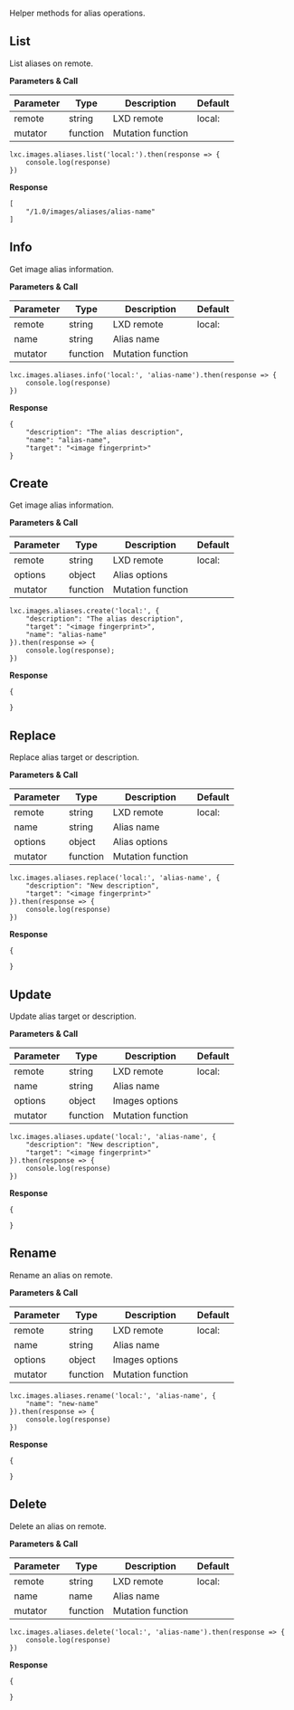 Helper methods for alias operations.

## List

List aliases on remote.

**Parameters & Call**

| Parameter    | Type          | Description   | Default       |
| ----------   | ------------- | ------------- | ------------- | 
| remote       | string        | LXD remote    | local:        |
| mutator      | function      | Mutation function |           |

```
lxc.images.aliases.list('local:').then(response => {
    console.log(response)
})
```

**Response**
```
[
    "/1.0/images/aliases/alias-name"
]
```

## Info

Get image alias information.

**Parameters & Call**

| Parameter    | Type          | Description   | Default       |
| ----------   | ------------- | ------------- | ------------- | 
| remote       | string        | LXD remote    | local:        |
| name         | string        | Alias name    |               |
| mutator      | function      | Mutation function |           |

```
lxc.images.aliases.info('local:', 'alias-name').then(response => {
    console.log(response)
})
```

**Response**

```
{
    "description": "The alias description",
    "name": "alias-name",
    "target": "<image fingerprint>"
}
```

## Create

Get image alias information.

**Parameters & Call**

| Parameter    | Type          | Description   | Default       |
| ----------   | ------------- | ------------- | ------------- | 
| remote       | string        | LXD remote    | local:        |
| options      | object        | Alias options     |           |
| mutator      | function      | Mutation function |           |

```
lxc.images.aliases.create('local:', {
    "description": "The alias description",
    "target": "<image fingerprint>",
    "name": "alias-name"
}).then(response => {
    console.log(response);
})
```

**Response**

```
{

}
```

## Replace

Replace alias target or description.

**Parameters & Call**

| Parameter    | Type          | Description   | Default       |
| ----------   | ------------- | ------------- | ------------- | 
| remote       | string        | LXD remote    | local:        |
| name         | string        | Alias name        |           |
| options      | object        | Alias options     |           |
| mutator      | function      | Mutation function |           |

```
lxc.images.aliases.replace('local:', 'alias-name', {
    "description": "New description",
    "target": "<image fingerprint>"
}).then(response => {
    console.log(response)
})
```

**Response**

```
{
	
}
```

## Update

Update alias target or description.

**Parameters & Call**

| Parameter    | Type          | Description   | Default       |
| ----------   | ------------- | ------------- | ------------- | 
| remote       | string        | LXD remote    | local:        |
| name         | string        | Alias name        |           |
| options      | object        | Images options    |           |
| mutator      | function      | Mutation function |           |

```
lxc.images.aliases.update('local:', 'alias-name', {
    "description": "New description",
    "target": "<image fingerprint>"
}).then(response => {
    console.log(response)
})
```

**Response**

```
{
	
}
```

## Rename

Rename an alias on remote.

**Parameters & Call**

| Parameter    | Type          | Description   | Default       |
| ----------   | ------------- | ------------- | ------------- | 
| remote       | string        | LXD remote    | local:        |
| name         | string        | Alias name        |           |
| options      | object        | Images options    |           |
| mutator      | function      | Mutation function |           |

```
lxc.images.aliases.rename('local:', 'alias-name', {
    "name": "new-name"
}).then(response => {
    console.log(response)
})
```

**Response**

```
{
	
}
```

## Delete

Delete an alias on remote.

**Parameters & Call**

| Parameter    | Type          | Description   | Default       |
| ----------   | ------------- | ------------- | ------------- | 
| remote       | string        | LXD remote    | local:        |
| name         | name          | Alias name    |               |
| mutator      | function      | Mutation function |           |

```
lxc.images.aliases.delete('local:', 'alias-name').then(response => {
    console.log(response)
})
```

**Response**

```
{
	
}
```
